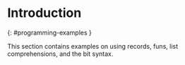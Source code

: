 <!--
%% %CopyrightBegin%
%%
%% SPDX-License-Identifier: Apache-2.0
%%
%%
%% Licensed under the Apache License, Version 2.0 (the "License");
%% you may not use this file except in compliance with the License.
%% You may obtain a copy of the License at
%%
%%     http://www.apache.org/licenses/LICENSE-2.0
%%
%% Unless required by applicable law or agreed to in writing, software
%% distributed under the License is distributed on an "AS IS" BASIS,
%% WITHOUT WARRANTIES OR CONDITIONS OF ANY KIND, either express or implied.
%% See the License for the specific language governing permissions and
%% limitations under the License.
%%
%% %CopyrightEnd%
-->
# Introduction

[](){: #programming-examples }

This section contains examples on using records, funs, list comprehensions, and
the bit syntax.
